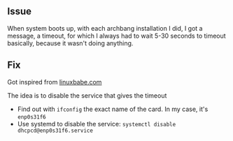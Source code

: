 ## Issue

When system boots up, with each archbang installation I did, I got a message, a timeout, for which
I always had to wait 5-30 seconds to timeout basically, because it wasn't doing anything.

## Fix

Got inspired from [linuxbabe.com](https://www.linuxbabe.com/virtualbox/a-start-job-is-running-for-sys-subsystem-net-devices-eth0-device)

The idea is to disable the service that gives the timeout

- Find out with `ifconfig` the exact name of the card. In my case, it's `enp0s31f6`
- Use systemd to disable the service: `systemctl disable dhcpcd@enp0s31f6.service`
